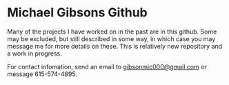 # Michael Gibsons Github

Many of the projects I have worked on in the past are in this github. Some may be excluded, but still described in some way, in which case you may message me for more details on these. 
This is relatively new repository and a work in progress.

For contact infomation, send an email to gibsonmic000@gmail.com or message 615-574-4895.
